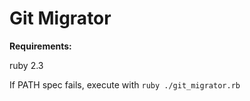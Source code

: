 # Git Migrator

**Requirements:**

ruby 2.3

If PATH spec fails, execute with `ruby ./git_migrator.rb`
